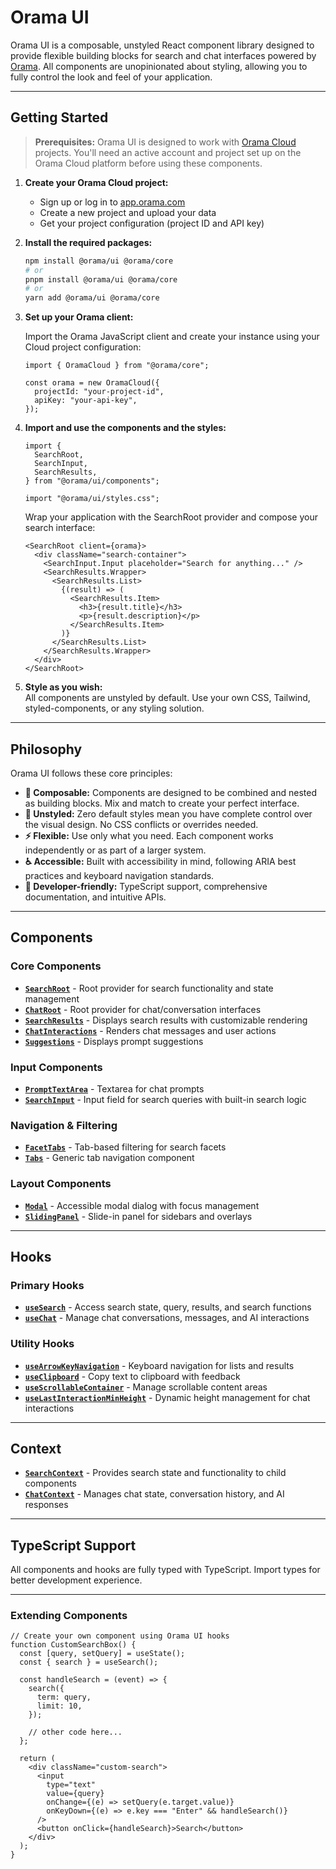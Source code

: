 # Orama UI

Orama UI is a composable, unstyled React component library designed to provide flexible building blocks for search and chat interfaces powered by [Orama](https://orama.com/). All components are unopinionated about styling, allowing you to fully control the look and feel of your application.

---

## Getting Started

> **Prerequisites:** Orama UI is designed to work with [Orama Cloud](https://app.orama.com) projects. You'll need an active account and project set up on the Orama Cloud platform before using these components.

1. **Create your Orama Cloud project:**
   - Sign up or log in to [app.orama.com](https://app.orama.com)
   - Create a new project and upload your data
   - Get your project configuration (project ID and API key)

2. **Install the required packages:**

   ```bash
   npm install @orama/ui @orama/core
   # or
   pnpm install @orama/ui @orama/core
   # or
   yarn add @orama/ui @orama/core
   ```

3. **Set up your Orama client:**

   Import the Orama JavaScript client and create your instance using your Cloud project configuration:

   ```tsx
   import { OramaCloud } from "@orama/core";

   const orama = new OramaCloud({
     projectId: "your-project-id",
     apiKey: "your-api-key",
   });
   ```

4. **Import and use the components and the styles:**

   ```tsx
   import {
     SearchRoot,
     SearchInput,
     SearchResults,
   } from "@orama/ui/components";

   import "@orama/ui/styles.css";
   ```

   Wrap your application with the SearchRoot provider and compose your search interface:

   ```tsx
   <SearchRoot client={orama}>
     <div className="search-container">
       <SearchInput.Input placeholder="Search for anything..." />
       <SearchResults.Wrapper>
         <SearchResults.List>
           {(result) => (
             <SearchResults.Item>
               <h3>{result.title}</h3>
               <p>{result.description}</p>
             </SearchResults.Item>
           )}
         </SearchResults.List>
       </SearchResults.Wrapper>
     </div>
   </SearchRoot>
   ```

5. **Style as you wish:**  
   All components are unstyled by default. Use your own CSS, Tailwind, styled-components, or any styling solution.

---

## Philosophy

Orama UI follows these core principles:

- **🧩 Composable:** Components are designed to be combined and nested as building blocks. Mix and match to create your perfect interface.
- **🎨 Unstyled:** Zero default styles mean you have complete control over the visual design. No CSS conflicts or overrides needed.
- **⚡ Flexible:** Use only what you need. Each component works independently or as part of a larger system.
- **♿ Accessible:** Built with accessibility in mind, following ARIA best practices and keyboard navigation standards.
- **🔧 Developer-friendly:** TypeScript support, comprehensive documentation, and intuitive APIs.

---

## Components

### Core Components

- **[`SearchRoot`](./docs/components/SearchRoot.md)** - Root provider for search functionality and state management
- **[`ChatRoot`](./docs/components/ChatRoot.md)** - Root provider for chat/conversation interfaces
- **[`SearchResults`](./docs/components/SearchResults.md)** - Displays search results with customizable rendering
- **[`ChatInteractions`](./docs/components/ChatInteractions.md)** - Renders chat messages and user actions
- **[`Suggestions`](./docs/components/Suggestions.md)** - Displays prompt suggestions

### Input Components

- **[`PromptTextArea`](./docs/components/PromptTextArea.md)** - Textarea for chat prompts
- **[`SearchInput`](./docs/components/SearchInput.md)** - Input field for search queries with built-in search logic

### Navigation & Filtering

- **[`FacetTabs`](./docs/components/FacetTabs.md)** - Tab-based filtering for search facets
- **[`Tabs`](./docs/components/Tabs.md)** - Generic tab navigation component

### Layout Components

- **[`Modal`](./docs/components/Modal.md)** - Accessible modal dialog with focus management
- **[`SlidingPanel`](./docs/components/SlidingPanel.md)** - Slide-in panel for sidebars and overlays

---

## Hooks

### Primary Hooks

- **[`useSearch`](./docs/hooks/useSearch.md)** - Access search state, query, results, and search functions
- **[`useChat`](./docs/hooks/useChat.md)** - Manage chat conversations, messages, and AI interactions

### Utility Hooks

- **[`useArrowKeyNavigation`](./docs/hooks/useArrowKeyNavigation.md)** - Keyboard navigation for lists and results
- **[`useClipboard`](./docs/hooks/useClipboard.md)** - Copy text to clipboard with feedback
- **[`useScrollableContainer`](./docs/hooks/useScrollableContainer.md)** - Manage scrollable content areas
- **[`useLastInteractionMinHeight`](./docs/hooks/useLastInteractionMinHeight.md)** - Dynamic height management for chat interactions

---

## Context

- **[`SearchContext`](./docs/context/SearchContext.md)** - Provides search state and functionality to child components
- **[`ChatContext`](./docs/context/ChatContext.md)** - Manages chat state, conversation history, and AI responses

---

## TypeScript Support

All components and hooks are fully typed with TypeScript. Import types for better development experience.

---

### Extending Components

```tsx
// Create your own component using Orama UI hooks
function CustomSearchBox() {
  const [query, setQuery] = useState();
  const { search } = useSearch();

  const handleSearch = (event) => {
    search({
      term: query,
      limit: 10,
    });

    // other code here...
  };

  return (
    <div className="custom-search">
      <input
        type="text"
        value={query}
        onChange={(e) => setQuery(e.target.value)}
        onKeyDown={(e) => e.key === "Enter" && handleSearch()}
      />
      <button onClick={handleSearch}>Search</button>
    </div>
  );
}
```
